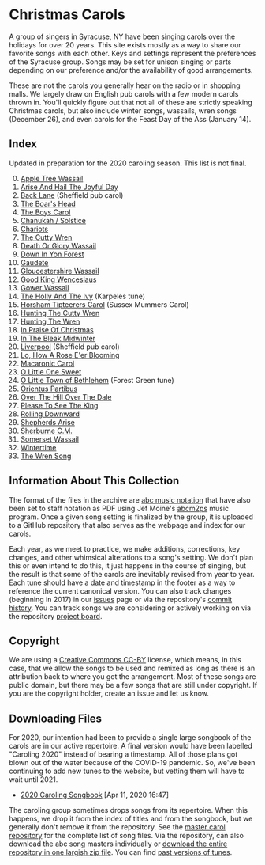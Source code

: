# Christmas Carols

A group of singers in Syracuse, NY have been singing carols over the holidays for over 20 years. This site exists mostly as a way to share our favorite songs with each other. Keys and settings represent the preferences of the Syracuse group. Songs may be set for unison singing or parts depending on our preference and/or the availability of good arrangements. 

These are not the carols you generally hear on the radio or in shopping malls. We largely draw on English pub carols with a few modern carols thrown in. You'll quickly figure out that not all of these are strictly speaking Christmas carols, but also include winter songs, wassails, wren songs (December 26), and even carols for the Feast Day of the Ass (January 14). 

## Index

Updated in preparation for the 2020 caroling season. This list is not final.

0. [Apple Tree Wassail](pdf/apple-tree-wassail.pdf)
0. [Arise And Hail The Joyful Day](pdf/arise-hail-joyful-day.pdf)
0. [Back Lane](pdf/back-lane.pdf) (Sheffield pub carol)
0. [The Boar's Head](pdf/boars-head.pdf)
0. [The Boys Carol](pdf/boys-carol.pdf)
0. [Chanukah / Solstice](pdf/chanukah-solstice.pdf)
0. [Chariots](pdf/chariots__harmony.pdf)
0. [The Cutty Wren](pdf/cutty-wren.pdf)
0. [Death Or Glory Wassail](pdf/death-or-glory-wassail.pdf)
0. [Down In Yon Forest](pdf/down-in-yon-forest.pdf)
0. [Gaudete](pdf/gaudete.pdf)
0. [Gloucestershire Wassail](pdf/gloucestershire-wassail.pdf)
0. [Good King Wenceslaus](pdf/good-king-wenceslaus.pdf)
0. [Gower Wassail](pdf/gower-wassail.pdf)
0. [The Holly And The Ivy](pdf/holly-and-ivy-karpeles.pdf) (Karpeles tune)
0. [Horsham Tipteerers Carol](pdf/horsham-tipteerers-carol.pdf) (Sussex Mummers Carol)
0. [Hunting The Cutty Wren](pdf/hunting-the-cutty-wren.pdf)
0. [Hunting The Wren](pdf/hunting-the-wren.pdf)
0. [In Praise Of Christmas](pdf/in-praise-of-christmas.pdf)
0. [In The Bleak Midwinter](pdf/in-the-bleak-midwinter.pdf)
0. [Liverpool](pdf/liverpool.pdf) (Sheffield pub carol)
0. [Lo, How A Rose E'er Blooming](pdf/lo-how-a-rose.pdf)
0. [Macaronic Carol](pdf/macaronic-carol.pdf)
0. [O Little One Sweet](pdf/o-little-one-sweet.pdf)
0. [O Little Town of Bethlehem](pdf/o-little-town-of-bethlehem.pdf) (Forest Green tune)
0. [Orientus Partibus](pdf/orientus-partibus.pdf)
0. [Over The Hill Over The Dale](pdf/over-the-hill-over-the-dale.pdf)
0. [Please To See The King](pdf/please-to-see-the-king.pdf)
0. [Rolling Downward](pdf/rolling-downward.pdf)
0. [Shepherds Arise](pdf/shepherds-arise.pdf)
0. [Sherburne C.M.](pdf/sherburne.pdf)
0. [Somerset Wassail](pdf/somerset-wassail.pdf)
0. [Wintertime](pdf/wintertime.pdf)
0. [The Wren Song](pdf/wren-song.pdf)

## Information About This Collection

The format of the files in the archive are [abc music notation](http://abcnotation.com/) that have also been set to staff notation as PDF using Jef Moine's [abcm2ps](https://formulae.brew.sh/formula/abcm2ps) music program. Once a given song setting is finalized by the group, it is uploaded to a GitHub repository that also serves as the webpage and index for our carols.

Each year, as we meet to practice, we make additions, corrections, key changes, and other whimsical alterations to a song's setting. We don't plan this or even intend to do this, it just happens in the course of singing, but the result is that some of the carols are inevitably revised from year to year. Each tune should have a date and timestamp in the footer as a way to reference the current canonical version. You can also track changes (beginning in 2017) in our [issues](https://github.com/syracuse-singers/xmas/issues) page or via the repository's [commit history](https://github.com/syracuse-singers/xmas/commits/master). You can track songs we are considering or actively working on via the repository [project board](https://github.com/syracuse-singers/xmas/projects/1).

## Copyright

We are using a [Creative Commons CC-BY](https://creativecommons.org/licenses/by/2.0/) license, which means, in this case, that we allow the songs to be used and remixed as long as there is an attribution back to where you got the arrangement. Most of these songs are public domain, but there may be a few songs that are still under copyright. If you are the copyright holder, create an issue and let us know.

## Downloading Files

For 2020, our intention had been to provide a single large songbook of the carols are in our active repertoire. A final version would have been labelled "Caroling 2020" instead of bearing a timestamp. All of those plans got blown out of the water because of the COVID-19 pandemic. So, we've been continuing to add new tunes to the website, but vetting them will have to wait until 2021.

- [2020 Caroling Songbook](tunebooks/xmas-2020.pdf) [Apr 11, 2020 16:47]

The caroling group sometimes drops songs from its repertoire. When this happens, we drop it from the index of titles and from the songbook, but we generally don't remove it from the repository. See the [master carol repository](https://github.com/syracuse-singers/xmas) for the complete list of song files. Via the repository, can also download the abc song masters individually or [download the entire repository in one largish zip file](https://github.com/syracuse-singers/xmas/archive/master.zip). You can find [past versions of tunes](https://github.com/syracuse-singers/xmas/releases).

<script type="text/javascript">
  var pdfs = document.querySelectorAll("a[href$='.pdf']"); 
  for (var i = 0; i < pdfs.length; i++) { 
      pdfs[i].setAttribute("target", "_blank"); 
  }
</script>
